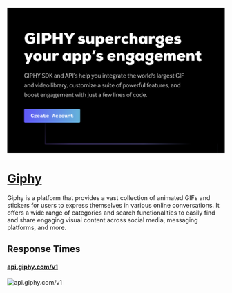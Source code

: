 [![Visit Giphy](imagePreview.png)](https://giphy.com)

# [Giphy](https://giphy.com)

Giphy is a platform that provides a vast collection of animated GIFs and stickers for users to express themselves in various online conversations. It offers a wide range of categories and search functionalities to easily find and share engaging visual content across social media, messaging platforms, and more.

## Response Times

#### [api.giphy.com/v1](https://api.giphy.com/v1)

![api.giphy.com/v1](response-time-charts/api.giphy.com%2Fv1.png)
